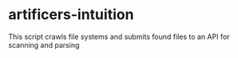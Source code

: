 # artificers-intuition
This script crawls file systems and submits found files to an API for scanning and parsing
